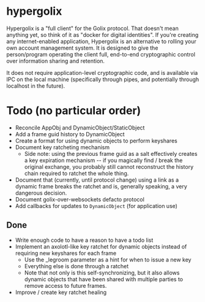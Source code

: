 # hypergolix

Hypergolix is a "full client" for the Golix protocol. That doesn't mean anything yet, so think of it as "docker for digital identities". If you're creating any internet-enabled application, Hypergolix is an alternative to rolling your own account management system. It is designed to give the person/program operating the client full, end-to-end cryptographic control over information sharing and retention.

It does not require application-level cryptographic code, and is available via IPC on the local machine (specifically through pipes, and potentially through localhost in the future).

# Todo (no particular order)

+ Reconcile AppObj and DynamicObject/StaticObject
+ Add a frame guid history to DynamicObject
+ Create a format for using dynamic objects to perform keyshares
+ Document key ratcheting mechanism
    + Side note: using the previous frame guid as a salt effectively creates a key expiration mechanism -- if you magically find / break the original exchange, you probably still cannot reconstruct the history chain required to ratchet the whole thing.
+ Document that (currently, until protocol change) using a link as a dynamic frame breaks the ratchet and is, generally speaking, a very dangerous decision.
+ Document golix-over-websockets defacto protocol
+ Add callbacks for updates to ```DynamicObject``` (for application use)

## Done

+ Write enough code to have a reason to have a todo list
+ Implement an axolotl-like key ratchet for dynamic objects instead of requiring new keyshares for each frame
    + Use the _legroom parameter as a hint for when to issue a new key
    + Everything else is done through a ratchet
    + Note that not only is this self-synchronizing, but it also allows dynamic objects that have been shared with multiple parties to remove access to future frames.
+ Improve / create key ratchet healing
